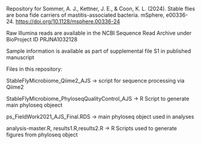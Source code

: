 Repository for Sommer, A. J., Kettner, J. E., & Coon, K. L. (2024). Stable flies are bona fide carriers of mastitis-associated bacteria. mSphere, e00336-24. https://doi.org/10.1128/msphere.00336-24 

Raw Illumina reads are available in the NCBI Sequence Read Archive under BioProject ID PRJNA1032128

Sample information is available as part of supplemental file S1 in published manuscript

Files in this repository:

StableFlyMicrobiome_Qiime2_AJS -> script for sequence processing via Qiime2 

StableFlyMicrobiome_PhyloseqQualityControl_AJS -> R Script to generate main phyloseq objeect

ps_FieldWork2021_AJS_Final.RDS -> main phyloseq object used in analyses

analysis-master.R, results1.R,results2.R  -> R Scripts used to generate figures from phyloseq object
